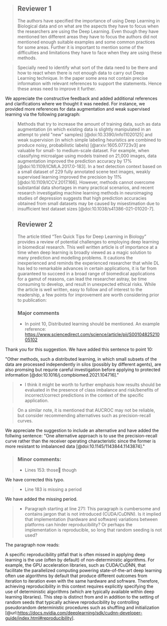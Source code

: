 > ## Reviewer 1
>
> The authors have specified the importance of using Deep Learning in Biological data and on what are the aspects they have to focus when the researchers are using the Deep Learning. 
> Even though they have mentioned ten different areas they have to focus the authors did not mentioned enough suitable examples and some common practices for some areas. Further it is important to mention some of the difficulties and limitations they have to face when they are using these methods. 


> Specially need to identify what sort of the data need to be there and how to react when there is not enough data to carry out Deep Learning technique. In the paper some area not contain precise information with relevant references to support the statements. Hence these areas need to improve it further.

We appreciate the constructive feedback and added additional references and clarifications where we thought it was needed.  For instance, we provided more references for data augmentation and weak supervised learning via the following paragraph:

> Methods that try to increase the amount of training data, such as data augmentation (in which existing data is slightly manipulated in an attempt to yield "new" samples) [@doi:10.3390/info11020125] and weak supervision (in which simple labeling heuristics are combined to produce noisy, probabilistic labels) [@arxiv:1605.07723v3] are valuable for small- to medium-scale dataset. 
> For example, when classifying microalgae using models trained on 21,000 images, data augmentation improved the prediction accuracy by 17% [@doi:10.1109/ICMLA.2017.0-183]. 
In a text detection context based on a small dataset of 229 fully annotated scene text images, weakly supervised learning improved the precision by 11% [@doi:10.1109/ICCV.2017.166]. 
> However, methods cannot overcome substantial data shortages in many practical scenarios, and recent research investigating machine learning methods in neuroimaging studies of depression suggests that high prediction accuracies obtained from small datasets may be caused by misestimation due to insufficient test dataset sizes [@doi:10.1038/s41386-021-01020-7].


> ## Reviewer 2
>
> The article titled “Ten Quick Tips for Deep Learning in Biology” provides a review of potential challenges to employing deep learning in biomedical research.
> This well written article is of importance at a time when deep learning is broadly viewed as a magic solution to many prediction and modelling problems.
> It cautions the inexperienced and reminds the experienced researcher that while DL has led to remarkable advances in certain applications, it is far from guaranteed to succeed in a broad range of biomedical applications for a gamut of reasons, can lead the researcher astray, be time consuming to develop, and result in unexpected ethical risks.
> While the article is well written, easy to follow and of interest to the readership, a few points for improvement are worth considering prior to publication:
>
> ### Major comments
> - In point 10, Distributed learning should be mentioned. An example reference: https://www.sciencedirect.com/science/article/pii/S0010482521005102

Thank you for this suggestion. We have added this sentence to point 10:

"Other methods, such a distributed learning, in which small subsets of the data are processed independently in silos (possibly by different agents), are also promsing but requrie careful investigation before applying to protected information [@doi:10.1016/j.compbiomed.2021.104716]."

> - I think it might be worth to further emphasis how results should be evaluated in the presence of class imbalance and risk/benefits of incorrect/correct predictions in the context of the specific application. 



> On a similar note, it is mentioned that AUCROC may not be reliable, but consider recommending alternatives such as precision-recall curves.

We appreciate the suggestion to include an alternative and have added the follwing sentence: "One alternative approach is to use the precision-recall curve rather than the receiver operating characteristic since the former is more resistant to imbalanced data [@doi:10.1145/1143844.1143874]."

>
> ### Minor comments:
> - Lines 153: those though

We have corrected this typo.
>
> - Line 183 is missing a period

We have added the missing period.

> - Paragraph starting at line 271: This paragraph is cumbersome and contains jargon that is not introduced (CUDA/CuDNN). Is it implied that implementation (hardware and software) variations between platforms can hinder reproducibility? Or perhaps the implementation is reproducible, so long that random seeding is not used?
>

The paragraph now reads:

A specific reproducibility pitfall that is often missed in applying deep learning is the use (often by default) of non-deterministic algorithms.
For example, the GPU acceleration libraries, such as CUDA/CuDNN, that facilitate the parallelized computing powering state-of-the-art deep learning often use algorithms by default that produce different outcomes from iteration to iteration even with the same hardware and sofrware.
Therefore, achieving reproducibility in this context requires explicitly specifying the use of deterministic algorithms (which are typically available within deep learning libraries).
This step is distinct from and in addition to the setting of random seeds that typically achieve reproducibility by controlling pseudorandom deterministic procedures such as shuffling and initialization [@url:https://docs.nvidia.com/deeplearning/sdk/cudnn-developer-guide/index.html#reproducibility].